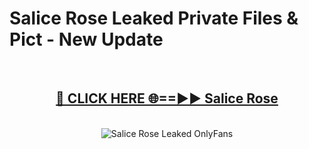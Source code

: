# Salice Rose Leaked Private Files & Pict - New Update
<br>
<div align="center">
<h2><a href="https://mediafilles.blogspot.com/?title=Salice_Rose" rel="nofollow">🔴 CLICK HERE 🌐==►► Salice Rose</a></h2>
<br>
<a href="https://mediafilles.blogspot.com/?title=Salice_Rose" rel="nofollow" data-target="animated-image.originalLink"><img src="https://i.ibb.co.com/WyWwxjT/player-gif2.gif" alt="Salice Rose Leaked OnlyFans" style="max-width: 100%; display: inline-block;" data-target="animated-image.originalImage"></a>
</div>
<br>